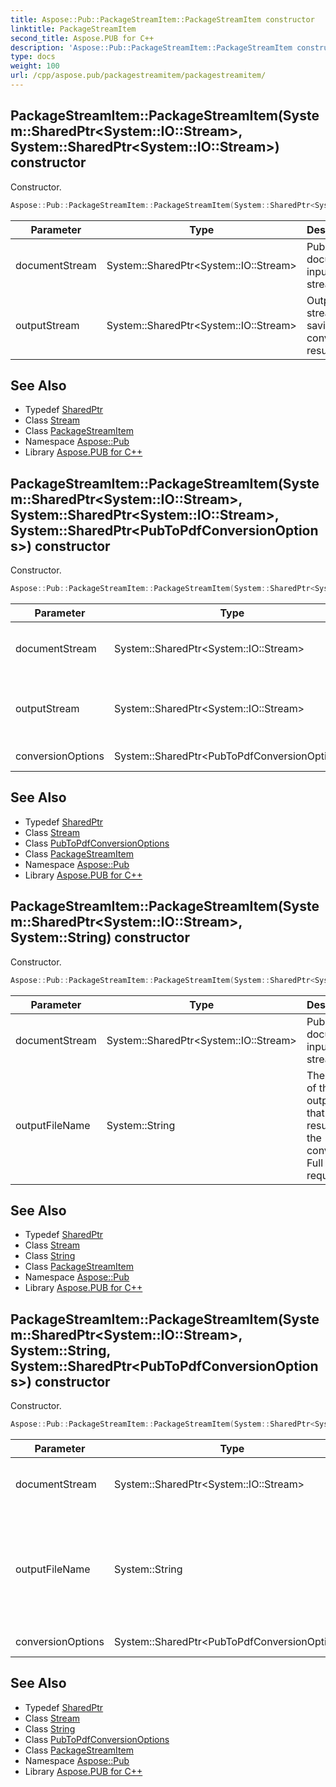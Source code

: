 ```yaml
---
title: Aspose::Pub::PackageStreamItem::PackageStreamItem constructor
linktitle: PackageStreamItem
second_title: Aspose.PUB for C++
description: 'Aspose::Pub::PackageStreamItem::PackageStreamItem constructor. Constructor in C++.'
type: docs
weight: 100
url: /cpp/aspose.pub/packagestreamitem/packagestreamitem/
---
```

## PackageStreamItem::PackageStreamItem(System::SharedPtr\<System::IO::Stream\>, System::SharedPtr\<System::IO::Stream\>) constructor


Constructor.

```cpp
Aspose::Pub::PackageStreamItem::PackageStreamItem(System::SharedPtr<System::IO::Stream> documentStream, System::SharedPtr<System::IO::Stream> outputStream)
```


| Parameter | Type | Description |
| --- | --- | --- |
| documentStream | System::SharedPtr\<System::IO::Stream\> | Publisher document input stream. |
| outputStream | System::SharedPtr\<System::IO::Stream\> | Output stream for saving conversion result. |

## See Also

* Typedef [SharedPtr](../../../system/sharedptr/)
* Class [Stream](../../../system.io/stream/)
* Class [PackageStreamItem](../)
* Namespace [Aspose::Pub](../../)
* Library [Aspose.PUB for C++](../../../)
## PackageStreamItem::PackageStreamItem(System::SharedPtr\<System::IO::Stream\>, System::SharedPtr\<System::IO::Stream\>, System::SharedPtr\<PubToPdfConversionOptions\>) constructor


Constructor.

```cpp
Aspose::Pub::PackageStreamItem::PackageStreamItem(System::SharedPtr<System::IO::Stream> documentStream, System::SharedPtr<System::IO::Stream> outputStream, System::SharedPtr<PubToPdfConversionOptions> conversionOptions)
```


| Parameter | Type | Description |
| --- | --- | --- |
| documentStream | System::SharedPtr\<System::IO::Stream\> | Publisher document input stream. |
| outputStream | System::SharedPtr\<System::IO::Stream\> | Output stream for saving conversion result. |
| conversionOptions | System::SharedPtr\<PubToPdfConversionOptions\> | Conversion settings. |

## See Also

* Typedef [SharedPtr](../../../system/sharedptr/)
* Class [Stream](../../../system.io/stream/)
* Class [PubToPdfConversionOptions](../../pubtopdfconversionoptions/)
* Class [PackageStreamItem](../)
* Namespace [Aspose::Pub](../../)
* Library [Aspose.PUB for C++](../../../)
## PackageStreamItem::PackageStreamItem(System::SharedPtr\<System::IO::Stream\>, System::String) constructor


Constructor.

```cpp
Aspose::Pub::PackageStreamItem::PackageStreamItem(System::SharedPtr<System::IO::Stream> documentStream, System::String outputFileName)
```


| Parameter | Type | Description |
| --- | --- | --- |
| documentStream | System::SharedPtr\<System::IO::Stream\> | Publisher document input stream. |
| outputFileName | System::String | The name of the output file that is the result of the conversion. Full path is required. |

## See Also

* Typedef [SharedPtr](../../../system/sharedptr/)
* Class [Stream](../../../system.io/stream/)
* Class [String](../../../system/string/)
* Class [PackageStreamItem](../)
* Namespace [Aspose::Pub](../../)
* Library [Aspose.PUB for C++](../../../)
## PackageStreamItem::PackageStreamItem(System::SharedPtr\<System::IO::Stream\>, System::String, System::SharedPtr\<PubToPdfConversionOptions\>) constructor


Constructor.

```cpp
Aspose::Pub::PackageStreamItem::PackageStreamItem(System::SharedPtr<System::IO::Stream> documentStream, System::String outputFileName, System::SharedPtr<PubToPdfConversionOptions> conversionOptions)
```


| Parameter | Type | Description |
| --- | --- | --- |
| documentStream | System::SharedPtr\<System::IO::Stream\> | Publisher document input stream. |
| outputFileName | System::String | The name of the output file that is the result of the conversion. Full path is required. |
| conversionOptions | System::SharedPtr\<PubToPdfConversionOptions\> | Conversion settings. |

## See Also

* Typedef [SharedPtr](../../../system/sharedptr/)
* Class [Stream](../../../system.io/stream/)
* Class [String](../../../system/string/)
* Class [PubToPdfConversionOptions](../../pubtopdfconversionoptions/)
* Class [PackageStreamItem](../)
* Namespace [Aspose::Pub](../../)
* Library [Aspose.PUB for C++](../../../)

